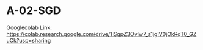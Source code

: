 # A-02-SGD
Googlecolab Link: https://colab.research.google.com/drive/1lSqpZ3OvIw7_a1jgIV0jOkRqT0_GZuCk?usp=sharing
